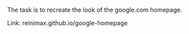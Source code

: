 The task is to recreate the look of the google.com homepage.

Link: reinimax.github.io/google-homepage
